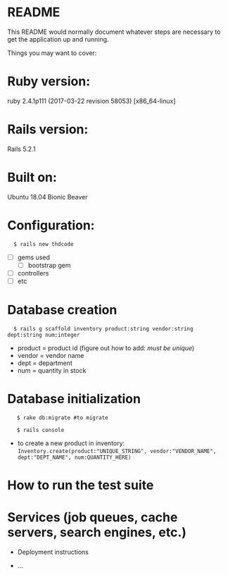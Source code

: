 # README

This README would normally document whatever steps are necessary to get the
application up and running.

Things you may want to cover:

# Ruby version:
ruby 2.4.1p111 (2017-03-22 revision 58053) [x86_64-linux]

# Rails version:
Rails 5.2.1

# Built on:
Ubuntu 18.04 Bionic Beaver

# Configuration:

 ```  $ rails new thdcode```
- [ ] gems used
  - [ ] bootstrap gem
- [ ] controllers
- [ ] etc

# Database creation

 ```  $ rails g scaffold inventory product:string vendor:string dept:string num:integer```
  - product = product id (figure out how to add: *must be unique*)
  - vendor = vendor name
  - dept = department
  - num = quantity in stock

# Database initialization

```   $ rake db:migrate #to migrate```

```   $ rails console```
  - to create a new product in inventory:
      ```Inventory.create(product:"UNIQUE_STRING", vendor:"VENDOR_NAME", dept:"DEPT_NAME", num:QUANTITY_HERE)```

# How to run the test suite

# Services (job queues, cache servers, search engines, etc.)

* Deployment instructions

* ...
